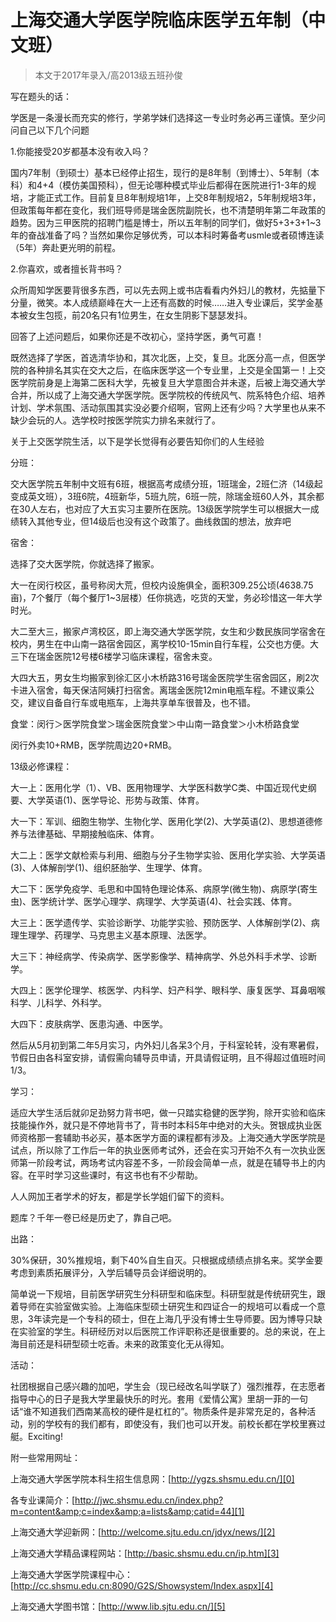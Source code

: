 
# 上海交通大学医学院临床医学五年制（中文班）  

> 本文于2017年录入/高2013级五班孙俊  



写在题头的话：

学医是一条漫长而充实的修行，学弟学妹们选择这一专业时务必再三谨慎。至少问问自己以下几个问题

1.你能接受20岁都基本没有收入吗？

国内7年制（到硕士）基本已经停止招生，现行的是8年制（到博士）、5年制（本科）和4+4（模仿美国预科），但无论哪种模式毕业后都得在医院进行1-3年的规培，才能正式工作。目前复旦8年制规培1年，上交8年制规培2，5年制规培3年，但政策每年都在变化，我们班导师是瑞金医院副院长，也不清楚明年第二年政策的趋势。因为三甲医院的招聘门槛是博士，所以五年制的同学们，做好5+3+3+1~3年的奋战准备了吗？当然如果你足够优秀，可以本科时筹备考usmle或者硕博连读（5年）奔赴更光明的前程。

2.你喜欢，或者擅长背书吗？

众所周知学医要背很多东西，可以先去网上或书店看看内外妇儿的教材，先掂量下分量，微笑。本人成绩巅峰在大一上还有高数的时候……进入专业课后，奖学金基本被女生包揽，前20名只有1位男生，在女生阴影下瑟瑟发抖。



回答了上述问题后，如果你还是不改初心，坚持学医，勇气可嘉！

既然选择了学医，首选清华协和，其次北医，上交，复旦。北医分高一点，但医学院的各种排名其实在交大之后，在临床医学这一个专业里，上交是全国第一！上交医学院前身是上海第二医科大学，先被复旦大学意图合并未遂，后被上海交通大学合并，所以成了上海交通大学医学院。医学院校的传统风气、院系特色介绍、培养计划、学术氛围、活动氛围其实没必要介绍啊，官网上还有少吗？大学里也从来不缺少会玩的人。选学校时按医学院实力排名来就行了。



关于上交医学院生活，以下是学长觉得有必要告知你们的人生经验

分班：

交大医学院五年制中文班有6班，根据高考成绩分班，1班瑞金，2班仁济（14级起变成英文班），3班6院，4班新华，5班九院，6班一院，除瑞金班60人外，其余都在30人左右，也对应了大五实习主要所在医院。13级医学院学生可以根据大一成绩转入其他专业，但14级后也没有这个政策了。曲线救国的想法，放弃吧



宿舍：

选择了交大医学院，你就选择了搬家。

大一在闵行校区，虽号称闵大荒，但校内设施俱全，面积309.25公顷(4638.75亩)，7个餐厅（每个餐厅1~3层楼）任你挑选，吃货的天堂，务必珍惜这一年大学时光。

大二至大三，搬家卢湾校区，即上海交通大学医学院，女生和少数民族同学宿舍在校内，男生在中山南一路宿舍园区，离学校10-15min自行车程，公交也方便。大三下在瑞金医院12号楼6楼学习临床课程，宿舍未变。

大四大五，男女生均搬家到徐汇区小木桥路316号瑞金医院学生宿舍园区，刷2次卡进入宿舍，每天保洁阿姨打扫宿舍。离瑞金医院12min电瓶车程。不建议乘公交，建议自备自行车或电瓶车，上海共享单车很普及，也不错。

食堂：闵行＞医学院食堂＞瑞金医院食堂＞中山南一路食堂＞小木桥路食堂

闵行外卖10+RMB，医学院周边20+RMB。



13级必修课程：

大一上：医用化学（1）、VB、医用物理学、大学医科数学C类、中国近现代史纲要、大学英语(1)、医学导论、形势与政策、体育。

大一下：军训、细胞生物学、生物化学、医用化学(2)、大学英语(2)、思想道德修养与法律基础、早期接触临床、体育。

大二上：医学文献检索与利用、细胞与分子生物学实验、医用化学实验、大学英语(3)、人体解剖学(1)、组织胚胎学、生理学、体育。

大二下：医学免疫学、毛思和中国特色理论体系、病原学(微生物)、病原学(寄生虫)、医学统计学、医学心理学、病理学、大学英语(4)、社会实践、体育。

大三上：医学遗传学、实验诊断学、功能学实验、预防医学、人体解剖学(2)、病理生理学、药理学、马克思主义基本原理、法医学。

大三下：神经病学、传染病学、医学影像学、精神病学、外总外科手术学、诊断学。

大四上：医学伦理学、核医学、内科学、妇产科学、眼科学、康复医学、耳鼻咽喉科学、儿科学、外科学。

大四下：皮肤病学、医患沟通、中医学。

然后从5月初到第二年5月实习，内外妇儿各呆3个月，于科室轮转，没有寒暑假，节假日由各科室安排，请假需向辅导员申请，开具请假证明，且不得超过值班时间1/3。



学习：

适应大学生活后就卯足劲努力背书吧，做一只踏实稳健的医学狗，除开实验和临床技能操作外，就只是不停地背书了，背书时本科5年中绝对的大头。贺银成执业医师资格那一套辅助书必买，基本医学方面的课程都有涉及。上海交通大学医学院是试点，所以除了工作后一年的执业医师考试外，还会在实习开始不久有一次执业医师第一阶段考试，两场考试内容差不多，一阶段会简单一点，就是在辅导书上的内容。在平时学习这些课时，有这书也有不少帮助。

人人网加王者学术的好友，都是学长学姐们留下的资料。

题库？千年一卷已经是历史了，靠自己吧。



出路：

30%保研，30%推规培，剩下40%自生自灭。只根据成绩绩点排名来。奖学金要考虑到素质拓展评分，入学后辅导员会详细说明的。

简单说一下规培，目前医学研究生分科研型和临床型。科研型就是传统研究生，跟着导师在实验室做实验。上海临床型硕士研究生和四证合一的规培可以看成一个意思，3年读完是一个专科的硕士，但在上海几乎没有博士生导师要。因为博导只缺在实验室的学生。科研经历对以后医院工作评职称还是很重要的。总的来说，在上海目前还是科研型硕士吃香。未来的政策变化无从得知。



活动：

社团根据自己感兴趣的加吧，学生会（现已经改名叫学联了）强烈推荐，在志愿者指导中心的日子是我大学里最快乐的时光。套用《爱情公寓》里胡一菲的一句话“谁不知道我们西南某高校的硬件是杠杠的”。物质条件是非常充足的，各种活动，别的学校有的我们都有，即使没有，我们也可以开发。前校长都在学校里赛过艇。Exciting!





附一些常用网址：

上海交通大学医学院本科生招生信息网：[http://ygzs.shsmu.edu.cn/][0]

各专业课简介：[http://jwc.shsmu.edu.cn/index.php?m=content&amp;c=index&amp;a=lists&amp;catid=44][1]

上海交通大学迎新网：[http://welcome.sjtu.edu.cn/jdyx/news/][2]

上海交通大学精品课程网站：[http://basic.shsmu.edu.cn/ip.htm][3]

上海交通大学医学院课程中心：[http://cc.shsmu.edu.cn:8090/G2S/Showsystem/Index.aspx][4]

上海交通大学图书馆：[http://www.lib.sjtu.edu.cn/][5]





[0]:http://ygzs.shsmu.edu.cn/
[1]:http://jwc.shsmu.edu.cn/index.php?m=content&amp;c=index&amp;a=lists&amp;catid=44
[2]:http://welcome.sjtu.edu.cn/jdyx/news/
[3]:http://basic.shsmu.edu.cn/ip.htm
[4]:http://cc.shsmu.edu.cn:8090/G2S/Showsystem/Index.aspx
[5]:http://www.lib.sjtu.edu.cn/
